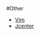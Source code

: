 #Other
- [Vim](https://github.com/13120241790/ProgrameLife/blob/master/Other/Vim/LIST.md)
- [Jcenter](https://github.com/13120241790/ProgrameLife/blob/master/Other/Jcenter.md)
